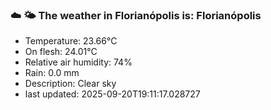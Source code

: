 ### ☁️ 🌤️  The weather in Florianópolis is: Florianópolis

- Temperature: 23.66°C
- On flesh: 24.01°C
- Relative air humidity: 74%
- Rain: 0.0 mm
- Description: Clear sky
- last updated: 2025-09-20T19:11:17.028727
